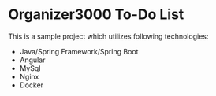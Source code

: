 # Organizer3000 To-Do List

This is a sample project which utilizes following technologies:

- Java/Spring Framework/Spring Boot
- Angular
- MySql
- Nginx
- Docker
